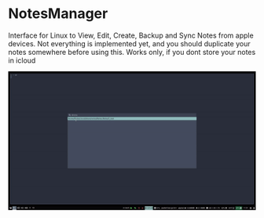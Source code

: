 # NotesManager
Interface for Linux to View, Edit, Create, Backup and Sync Notes from apple devices.
Not everything is implemented yet, and you should duplicate your notes somewhere before using this.
Works only, if you dont store your notes in icloud

![](https://raw.githubusercontent.com/findus/NotesManager/master/screencast.gif)
